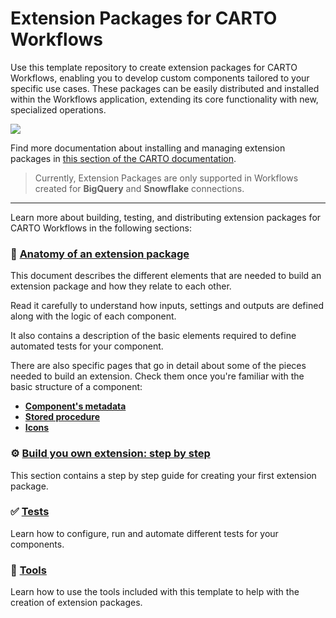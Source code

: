 # Extension Packages for CARTO Workflows
Use this template repository to create extension packages for CARTO Workflows, enabling you to develop custom components tailored to your specific use cases. These packages can be easily distributed and installed within the Workflows application, extending its core functionality with new, specialized operations.

![](https://cdn.prod.website-files.com/6345207a1b18e581fcf67604/66507f26948382ff94fa45be_components.jpg)

Find more documentation about installing and managing extension packages in [this section of the CARTO documentation](https://docs.carto.com/carto-user-manual/workflows/extension-packages).

> Currently, Extension Packages are only supported in Workflows created for **BigQuery** and **Snowflake** connections.
___

Learn more about building, testing, and distributing extension packages for CARTO Workflows in the following sections: 

### 🧬 [Anatomy of an extension package](./doc/anatomy_of_an_extension.md)
This document describes the different elements that are needed to build an extension package and how they relate to each other. 

Read it carefully to understand how inputs, settings and outputs are defined along with the logic of each component.

It also contains a description of the basic elements required to define automated tests for your component.

There are also specific pages that go in detail about some of the pieces needed to build an extension. Check them once you're familiar with the basic structure of a component: 

* [**Component's metadata**](./doc/component_metadata.md)
* [**Stored procedure**](./doc/procedure.md)
* [**Icons**](./doc/icons.md)

### ⚙️ [Build you own extension: step by step](./doc/build_your_extension.md)
This section contains a step by step guide for creating your first extension package. 

### ✅ [Tests](./doc/running_tests.md)
Learn how to configure, run and automate different tests for your components.

### 🧰 [Tools](./doc/tooling.md)
Learn how to use the tools included with this template to help with the creation of extension packages.